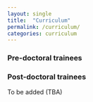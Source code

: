 ```yaml
---
layout: single
title:  "Curriculum"
permalink: /curriculum/
categories: curriculum
---
```



### Pre-doctoral trainees
### Post-doctoral trainees

To be added (TBA)